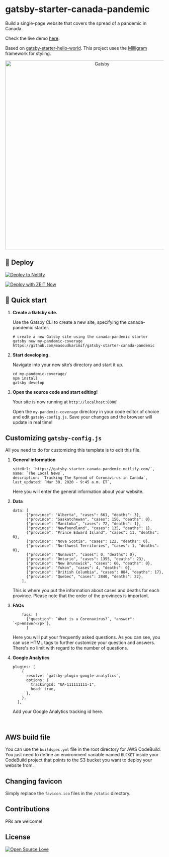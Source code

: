 # gatsby-starter-canada-pandemic

Build a single-page website that covers the spread of a pandemic in Canada.

Check the live demo [here](https://gatsby-starter-canada-pandemic.netlify.com/).

Based on [gatsby-starter-hello-world](https://github.com/gatsbyjs/gatsby-starter-hello-world). This project uses the [Milligram](https://github.com/milligram/milligram) framework for styling.

<p align="center">
  <a href="https://gatsby-starter-canada-pandemic.netlify.com">
    <img alt="Gatsby" src="https://mkf-public.s3.ca-central-1.amazonaws.com/gatsby-starter-canada-pandemic-v2.png" width="600px"/>
  </a>
</p>


## 💫 Deploy

[![Deploy to Netlify](https://www.netlify.com/img/deploy/button.svg)](https://app.netlify.com/start/deploy?repository=https://github.com/masoudkarimif/gatsby-starter-canada-pandemic)

[![Deploy with ZEIT Now](https://zeit.co/button)](https://zeit.co/import/project?template=https://github.com/masoudkarimif/gatsby-starter-canada-pandemic)

## 🚀 Quick start

1.  **Create a Gatsby site.**

    Use the Gatsby CLI to create a new site, specifying the canada-pandemic starter.

    ```shell
    # create a new Gatsby site using the canada-pandemic starter
    gatsby new my-pandemic-coverage https://github.com/masoudkarimif/gatsby-starter-canada-pandemic
    ```

1.  **Start developing.**

    Navigate into your new site’s directory and start it up.

    ```shell
    cd my-pandemic-coverage/
    npm install
    gatsby develop
    ```

1.  **Open the source code and start editing!**

    Your site is now running at `http://localhost:8000`!


    Open the `my-pandemic-coverage` directory in your code editor of choice and edit `gatsby-config.js`. Save your changes and the browser will update in real time!

## Customizing `gatsby-config.js`

All you need to do for customizing this template is to edit this file.

1. **General information**

	```shell
    siteUrl: `https://gatsby-starter-canada-pandemic.netlify.com/`,
    name: `The Local News`,
    description: `Tracking The Spread of Coronavirus in Canada`,
    last_updated: `Mar 30, 2020 - 9:45 a.m. ET`,
	```
  	Here you will enter the general information about your website.


2. **Data**

	```shell
    data: [
          {"province": "Alberta", "cases": 661, "deaths": 3},
          {"province": "Saskatchewan", "cases": 156, "deaths": 0},
          {"province": "Manitoba", "cases": 72, "deaths": 1},
          {"province": "Newfoundland", "cases": 135, "deaths": 1},
          {"province": "Prince Edward Island", "cases": 11, "deaths": 0},
          {"province": "Nova Scotia", "cases": 122, "deaths": 0},
          {"province": "Northwest Territories", "cases": 1, "deaths": 0},
          {"province": "Nunavut", "cases": 0, "deaths": 0},
          {"province": "Ontario", "cases": 1355, "deaths": 23},
          {"province": "New Brunswick", "cases": 66, "deaths": 0},
          {"province": "Yukon", "cases": 4, "deaths": 0},
          {"province": "British Columbia", "cases": 884, "deaths": 17},
          {"province": "Quebec", "cases": 2840, "deaths": 22},
        ],
	```
	 This is where you put the information about cases and deaths for each province. Please note that the order of the provinces is important.


3. **FAQs**

	```shell
	    faqs: [
	      {"question": `What is a Coronavirus?`, "answer": `<p>Answer</p>`},
	      ]
  	```

    Here you will put your frequently asked questions. As you can see, you can use HTML tags to further customize your question and answers. There's no limit with regard to the number of questions.


4. **Google Analytics**

	```shell
    plugins: [
        {
          resolve: `gatsby-plugin-google-analytics`,
          options: {
            trackingId: "UA-111111111-1",
            head: true,
          },
        },
      ],
	```
	Add your Google Analytics tracking id here.

<br/>


## AWS build file
You can use the `buildspec.yml` file in the root directory for AWS CodeBuild. You just need to define an environment variable named `BUCKET` inside your CodeBuild project that points to the S3 bucket you want to deploy your website from.


## Changing favicon
Simply replace the `favicon.ico` files in the `/static` directory.


## Contributions
PRs are welcome!


## License
[![Open Source Love](https://badges.frapsoft.com/os/mit/mit.svg?v=102)](LICENSE)
